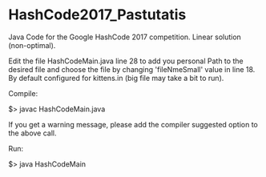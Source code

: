 # HashCode2017_Pastutatis
Java Code for the Google HashCode 2017 competition. Linear solution (non-optimal).

Edit the file HashCodeMain.java line 28 to add you personal Path to the desired file and choose the file by changing 'fileNmeSmall' value in line 18. By default configured for kittens.in (big file may take a bit to run).

Compile:

$> javac HashCodeMain.java

If you get a warning message, please add the compiler suggested option to the above call.

Run:

$> java HashCodeMain
